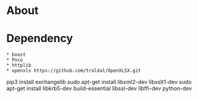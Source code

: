 # About

# Dependency
    * boost
    * Poco
    * httplib
    * openxls https://github.com/troldal/OpenXLSX.git

pip3 install exchangelib
sudo apt-get install libxml2-dev libxslt1-dev
sudo apt-get install libkrb5-dev build-essential libssl-dev libffi-dev python-dev
